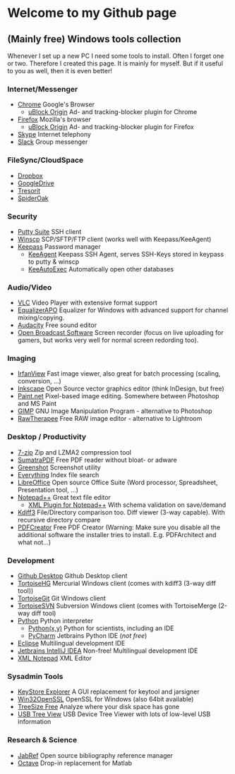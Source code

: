 # Welcome to my Github page

## (Mainly free) Windows tools collection
Whenever I set up a new PC I need some tools to install. Often I forget one or two. Therefore I created this page. It is mainly for myself. But if it useful to you as well, then it is even better!

### Internet/Messenger
* [Chrome](https://www.google.com/chrome/) Google's Browser
  * [uBlock Origin](https://chrome.google.com/webstore/detail/ublock-origin/cjpalhdlnbpafiamejdnhcphjbkeiagm?hl=en) Ad- and tracking-blocker plugin for Chrome
* [Firefox](https://www.mozilla.org/en-US/firefox/) Mozilla's browser
  * [uBlock Origin](https://addons.mozilla.org/en-US/firefox/addon/ublock-origin/) Ad- and tracking-blocker plugin for Firefox
* [Skype](https://www.skype.com/en/get-skype/) Internet telephony
* [Slack](https://slack.com/downloads/windows) Group messenger

### FileSync/CloudSpace
* [Dropbox](https://www.dropbox.com)
* [GoogleDrive](https://g.co/BackupAndSyncDrive)
* [Tresorit](https://tresorit.com/)
* [SpiderOak](https://spideroak.com/)

### Security
* [Putty Suite](https://www.chiark.greenend.org.uk/~sgtatham/putty/latest.html) SSH client
* [Winscp](https://winscp.net/eng/download.php) SCP/SFTP/FTP client (works well with Keepass/KeeAgent)
* [Keepass](https://keepass.info/) Password manager
  * [KeeAgent](https://lechnology.com/software/keeagent/) Keepass SSH Agent, serves SSH-Keys stored in keypass to putty & winscp
  * [KeeAutoExec](https://keepass.info/plugins.html#keeautoexec) Automatically open other databases

### Audio/Video
* [VLC](https://www.videolan.org/) Video Player with extensive format support
* [EqualizerAPO](https://sourceforge.net/projects/equalizerapo/) Equalizer for Windows with advanced support for channel mixing/copying.
* [Audacity](https://www.audacityteam.org/) Free sound editor
* [Open Broadcast Software](https://obsproject.com/) Screen recorder (focus on live uploading for gamers, but works very well for normal screen redording too).

### Imaging
* [IrfanView](https://www.irfanview.com/) Fast image viewer, also great for batch processing (scaling, conversion, ...)
* [Inkscape](https://inkscape.org/)  Open Source vector graphics editor (think InDesign, but free)
* [Paint.net](https://www.getpaint.net/) Pixel-based image editing. Somewhere between Photoshop and MS Paint
* [GIMP](https://www.gimp.org/downloads/) GNU Image Manipulation Program - alternative to Photoshop
* [RawTherapee](http://rawtherapee.com/downloads) Free RAW image editor - alternative to Lightroom

### Desktop / Productivity
* [7-zip](https://www.7-zip.org/) Zip and LZMA2 compression tool
* [SumatraPDF](https://www.sumatrapdfreader.org/free-pdf-reader.html) Free PDF reader without bloat- or adware
* [Greenshot](http://getgreenshot.org/) Screenshot utility
* [Everything](https://www.voidtools.com/) Index file search
* [LibreOffice](https://www.libreoffice.org/) Open source Office Suite (Word processor, Spreadsheet, Presentation tool, ...)
* [Notepad++](https://notepad-plus-plus.org/) Great text file editor
  * [XML Plugin for Notepad++](https://sourceforge.net/projects/npp-plugins/files/XML%20Tools/) With schema validation on save/demand
* [Kdiff3](http://kdiff3.sourceforge.net/) File/Directory comparison too. Diff viewer (3-way capable). With recursive directory compare
* [PDFCreator](http://download.pdfforge.org/download/pdfcreator/PDFCreator-stable) Free PDF Creator (Warning: Make sure you disable all the additional software the installer tries to install. E.g. PDFArchitect and what not...)

### Development
* [Github Desktop](https://desktop.github.com/) Github Desktop client
* [TortoiseHG](https://tortoisehg.bitbucket.io/) Mercurial Windows client (comes with kdiff3 (3-way diff tool))
* [TortoiseGit](https://tortoisegit.org/download/) Git Windows client
* [TortoiseSVN](https://tortoisesvn.net/) Subversion Windows client (comes with TortoiseMerge (2-way diff tool)
* [Python](https://www.python.org/) Python interpreter
  * [Python(x,y)](https://python-xy.github.io/) Python for scientists, including an IDE
  * [PyCharm](https://www.jetbrains.com/pycharm/) Jetbrains Python IDE (*not free*)
* [Eclipse](https://www.eclipse.org/) Multilingual development IDE
* [Jetbrains IntelliJ IDEA](https://www.jetbrains.com/idea/) Non-free! Multilingual development IDE
* [XML Notepad](https://github.com/Microsoft/XmlNotepad/wiki) XML Editor

### Sysadmin Tools
* [KeyStore Explorer](http://keystore-explorer.org/)  A GUI replacement for keytool and jarsigner
* [Win32OpenSSL](https://slproweb.com/products/Win32OpenSSL.html) OpenSSL for Windows (also 64bit available)
* [TreeSize Free](https://www.jam-software.com/treesize_free/) Analyze where your disk space has gone
* [USB Tree View](https://www.uwe-sieber.de/usbtreeview_e.html) USB Device Tree Viewer with lots of low-level USB information

### Research & Science
* [JabRef](http://www.jabref.org/) Open source bibliography reference manager
* [Octave](https://www.gnu.org/software/octave/) Drop-in replacement for Matlab
